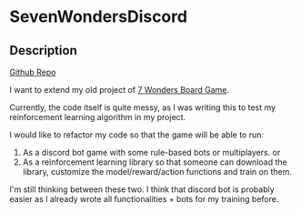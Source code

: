 # SevenWondersDiscord

## Description

[Github Repo](https://github.com/MirrorCraze/7Wonder-RL-Lib)

I want to extend my old project of [7 Wonders Board Game](https://github.com/MirrorCraze/7WondersEnv). 

Currently, the code itself is quite messy, as I was writing this to test my reinforcement learning algorithm in my project.

I would like to refactor my code so that the game will be able to run:

1. As a discord bot game with some rule-based bots or multiplayers.
or 
2. As a reinforcement learning library so that someone can download the library, customize the model/reward/action functions and train on them.

I'm still thinking between these two. I think that discord bot is probably easier as I already wrote all functionalities + bots for my training before.